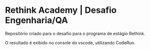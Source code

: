 # Rethink Academy | Desafio Engenharia/QA
Repositório criado para o desafio para o programa de estágio Rethink.

O resultado é exibido no console do vscode, utilizando CodeRun. 
